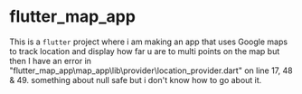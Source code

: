 # flutter_map_app
This is a `flutter` project where i am making an app that uses Google maps to track location and display how far u are to multi points on the map but then 
I have an error in "flutter_map_app\map_app\lib\provider\location_provider.dart" on line 17, 48 & 49. something about null safe but i don't know how to go about it.
